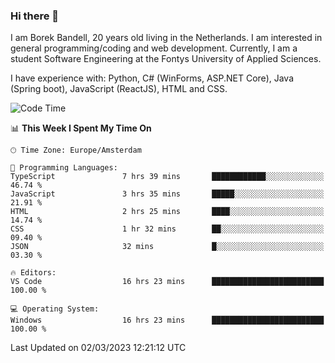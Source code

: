 ### Hi there 👋

I am Borek Bandell, 20 years old living in the Netherlands. I am interested in general programming/coding and web development. Currently, I am a student Software Engineering at the Fontys University of Applied Sciences.

I have experience with: Python, C# (WinForms, ASP.NET Core), Java (Spring boot), JavaScript (ReactJS), HTML and CSS.

<!--START_SECTION:waka-->
![Code Time](http://img.shields.io/badge/Code%20Time-434%20hrs%202%20mins-blue)

📊 **This Week I Spent My Time On** 

```text
🕑︎ Time Zone: Europe/Amsterdam

💬 Programming Languages: 
TypeScript               7 hrs 39 mins       ████████████░░░░░░░░░░░░░   46.74 % 
JavaScript               3 hrs 35 mins       █████░░░░░░░░░░░░░░░░░░░░   21.91 % 
HTML                     2 hrs 25 mins       ████░░░░░░░░░░░░░░░░░░░░░   14.74 % 
CSS                      1 hr 32 mins        ██░░░░░░░░░░░░░░░░░░░░░░░   09.40 % 
JSON                     32 mins             █░░░░░░░░░░░░░░░░░░░░░░░░   03.30 % 

🔥 Editors: 
VS Code                  16 hrs 23 mins      █████████████████████████   100.00 % 

💻 Operating System: 
Windows                  16 hrs 23 mins      █████████████████████████   100.00 % 
```


 Last Updated on 02/03/2023 12:21:12 UTC
<!--END_SECTION:waka-->

<!--**tcBorek2002/tcBorek2002** is a ✨ _special_ ✨ repository because its `README.md` (this file) appears on your GitHub profile.

Here are some ideas to get you started:

- 🔭 I’m currently working on ...
- 🌱 I’m currently learning ...
- 👯 I’m looking to collaborate on ...
- 🤔 I’m looking for help with ...
- 💬 Ask me about ...
- 📫 How to reach me: ...
- 😄 Pronouns: ...
- ⚡ Fun fact: ...
-->
